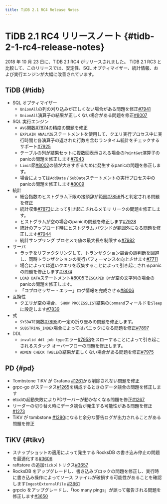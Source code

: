 ```yaml
---
title: TiDB 2.1 RC4 Release Notes
---
```


# TiDB 2.1 RC4 リリースノート {#tidb-2-1-rc4-release-notes}

2018 年 10 月 23 日に、TiDB 2.1 RC4 がリリースされました。 TiDB 2.1 RC3 と比較して、このリリースでは、安定性、SQL オプティマイザー、統計情報、および実行エンジンが大幅に改善されています。

## TiDB {#tidb}

-   SQL オプティマイザー
    -   `UnionAll`の列の刈り込みが正しくない場合がある問題を修正[#7941](https://github.com/pingcap/tidb/pull/7941)
    -   `UnionAll`演算子の結果が正しくない場合がある問題を修正[#8007](https://github.com/pingcap/tidb/pull/8007)
-   SQL 実行エンジン
    -   `AVG`関数[#7874](https://github.com/pingcap/tidb/pull/7874)の精度の問題を修正
    -   `EXPLAIN ANALYZE`ステートメントを使用して、クエリ実行プロセス中に実行時間と各演算子の返された行数を含むランタイム統計をチェックするサポート[#7925](https://github.com/pingcap/tidb/pull/7925)
    -   テーブルの列が結果セットに複数回表示される場合の`PointGet`演算子のpanicの問題を修正します[#7943](https://github.com/pingcap/tidb/pull/7943)
    -   `Limit`節[#8002](https://github.com/pingcap/tidb/pull/8002)の値が大きすぎるために発生するpanicの問題を修正します。
    -   場合によっては`AddDate` / `SubDate`ステートメントの実行プロセス中のpanicの問題を修正します[#8009](https://github.com/pingcap/tidb/pull/8009)
-   統計
    -   総合指数のヒストグラム下限の接頭辞が範囲[#7856](https://github.com/pingcap/tidb/pull/7856)外と判定される問題を修正
    -   統計収集[#7873](https://github.com/pingcap/tidb/pull/7873)によって引き起こされるメモリ リークの問題を修正します。
    -   ヒストグラムが空の場合のpanicの問題を修正します[#7928](https://github.com/pingcap/tidb/pull/7928)
    -   統計のアップロード時にヒストグラム バウンドが範囲外になる問題を修正します[#7944](https://github.com/pingcap/tidb/pull/7944)
    -   統計サンプリング プロセスで値の最大長を制限する[#7982](https://github.com/pingcap/tidb/pull/7982)
-   サーバ
    -   ラッチをリファクタリングして、トランザクション競合の誤判断を回避し、同時トランザクションの実行パフォーマンスを向上させます[#7711](https://github.com/pingcap/tidb/pull/7711)
    -   場合によっては遅いクエリを収集することによって引き起こされるpanicの問題を修正します[#7874](https://github.com/pingcap/tidb/pull/7847)
    -   `LOAD DATA`ステートメント[#8005](https://github.com/pingcap/tidb/pull/8005)で`ESCAPED BY`が空の文字列の場合のpanicの問題を修正します。
    -   「コプロセッサー・エラー」ログ情報を完成させる[#8006](https://github.com/pingcap/tidb/pull/8006)
-   互換性
    -   クエリが空の場合、 `SHOW PROCESSLIST`結果の`Command`フィールドを`Sleep`に設定します[#7839](https://github.com/pingcap/tidb/pull/7839)
-   式
    -   `SYSDATE`関数[#7895](https://github.com/pingcap/tidb/pull/7895)の一定の折り畳みの問題を修正します。
    -   `SUBSTRING_INDEX`場合によってはパニックになる問題を修正[#7897](https://github.com/pingcap/tidb/pull/7897)
-   DDL
    -   `invalid ddl job type`エラー[#7958](https://github.com/pingcap/tidb/pull/7958)をスローすることによって引き起こされるスタック オーバーフローの問題を修正します。
    -   `ADMIN CHECK TABLE`の結果が正しくない場合がある問題を修正[#7975](https://github.com/pingcap/tidb/pull/7975)

## PD {#pd}

-   Tombstone TiKV が Grafana [#1261](https://github.com/pingcap/pd/pull/1261)から削除されない問題を修正
-   grpc-go がステータス[#1265](https://github.com/pingcap/pd/pull/1265)を構成するときのデータ競合の問題を修正します
-   etcdの起動失敗によりPDサーバーが動かなくなる問題を修正[#1267](https://github.com/pingcap/pd/pull/1267)
-   リーダーの切り替え時にデータ競合が発生する可能性がある問題を修正[#1273](https://github.com/pingcap/pd/pull/1273)
-   TiKV が tombstone [#1280](https://github.com/pingcap/pd/pull/1273)になると余分な警告ログが出力されることがある問題を修正

## TiKV {#tikv}

-   スナップショットの適用によって発生する RocksDB の書き込み停止の問題を最適化する[#3606](https://github.com/tikv/tikv/pull/3606)
-   raftstore の追加`tick`メトリクス[#3657](https://github.com/tikv/tikv/pull/3657)
-   RocksDB をアップグレードし、書き込みブロックの問題を修正し、実行時に書き込み操作によってソース ファイルが破損する可能性があることを確認します`IngestExternalFile` [#3661](https://github.com/tikv/tikv/pull/3661)
-   grpcio をアップグレードし、「too many pings」が誤って報告される問題を修正します[#3650](https://github.com/tikv/tikv/pull/3650)
